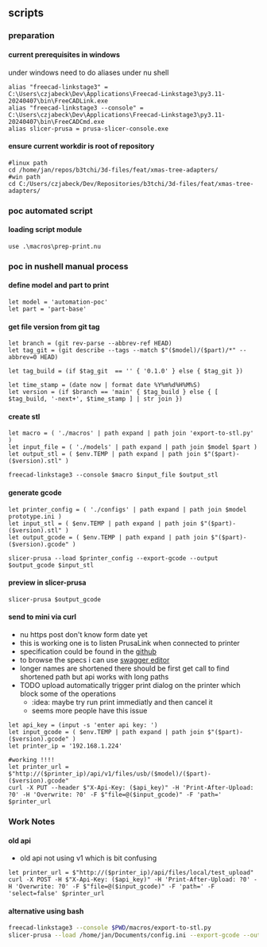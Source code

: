 ## scripts

### preparation

#### current prerequisites in windows

under windows need to do aliases under nu shell

```nu
alias "freecad-linkstage3" = C:\Users\czjabeck\Dev\Applications\Freecad-Linkstage3\py3.11-20240407\bin\FreeCADLink.exe
alias "freecad-linkstage3 --console" = C:\Users\czjabeck\Dev\Applications\Freecad-Linkstage3\py3.11-20240407\bin\FreeCADCmd.exe
alias slicer-prusa = prusa-slicer-console.exe
```

#### ensure current workdir is root of repository

```nu
#linux path
cd /home/jan/repos/b3tchi/3d-files/feat/xmas-tree-adapters/
#win path
cd C:/Users/czjabeck/Dev/Repositories/b3tchi/3d-files/feat/xmas-tree-adapters/
```

### poc automated script

#### loading script module

```nu
use .\macros\prep-print.nu
```

### poc in nushell manual process

#### define model and part to print

```nu
let model = 'automation-poc'
let part = 'part-base'
```

#### get file version from git tag

```nu
let branch = (git rev-parse --abbrev-ref HEAD)
let tag_git = (git describe --tags --match $"($model)/($part)/*" --abbrev=0 HEAD)

let tag_build = (if $tag_git  == '' { '0.1.0' } else { $tag_git })

let time_stamp = (date now | format date %Y%m%d%H%M%S)
let version = (if $branch == 'main' { $tag_build } else { [ $tag_build, '-next+', $time_stamp ] | str join })
```

#### create stl

```nu
let macro = ( './macros' | path expand | path join 'export-to-stl.py' )
let input_file = ( './models' | path expand | path join $model $part )
let output_stl = ( $env.TEMP | path expand | path join $"($part)-($version).stl" )

freecad-linkstage3 --console $macro $input_file $output_stl
```

#### generate gcode

```nu
let printer_config = ( './configs' | path expand | path join $model prototype.ini )
let input_stl = ( $env.TEMP | path expand | path join $"($part)-($version).stl" )
let output_gcode = ( $env.TEMP | path expand | path join $"($part)-($version).gcode" )

slicer-prusa --load $printer_config --export-gcode --output $output_gcode $input_stl
```

#### preview in slicer-prusa

```nu
slicer-prusa $output_gcode
```

#### send to mini via curl

- nu https post don't know form date yet
- this is working one is to listen PrusaLink when connected to printer
- specification could be found in the [github](https://github.com/prusa3d/Prusa-Link-Web/blob/master/spec/openapi.yaml)
- to browse the specs i can use [swagger editor](https://editor.swagger.io/)
- longer names are shortened there should be first get call to find shortened path but api works with long paths
- TODO upload automatically trigger print dialog on the printer which block some of the operations
  - :idea: maybe try run print immediatly and then cancel it
  - seems more people have this issue

```nu
let api_key = (input -s 'enter api key: ')
let input_gcode = ( $env.TEMP | path expand | path join $"($part)-($version).gcode" )
let printer_ip = '192.168.1.224'

#working !!!!
let printer_url = $"http://($printer_ip)/api/v1/files/usb/($model)/($part)-($version).gcode"
curl -X PUT --header $"X-Api-Key: ($api_key)" -H 'Print-After-Upload: ?0' -H 'Overwrite: ?0' -F $"file=@($input_gcode)" -F 'path=' $printer_url
```

### Work Notes

#### old api

- old api not using v1 which is bit confusing

```nu
let printer_url = $"http://($printer_ip)/api/files/local/test_upload"
curl -X POST -H $"X-Api-Key: ($api_key)" -H 'Print-After-Upload: ?0' -H 'Overwrite: ?0' -F $"file=@($input_gcode)" -F 'path=' -F 'select=false' $printer_url
```

#### alternative using bash

```bash
freecad-linkstage3 --console $PWD/macros/export-to-stl.py
slicer-prusa --load /home/jan/Documents/config.ini --export-gcode --output /home/jan/Documents/test.gcode /home/jan/Documents/part-base.stl
```
